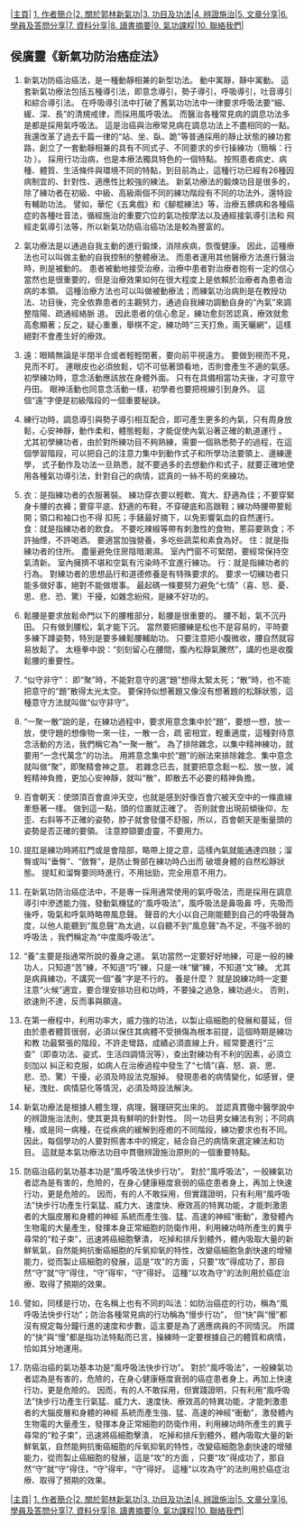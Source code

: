 |[主頁](/README.md)| [1. 作者簡介](/a10.md)|[2. 關於郭林新氣功](/a1.md)|[3. 功目及功法](/a2.md)|[4. 辨證施治](/a3.md)|[5. 文章分享](/a5.md)|[6. 學員及答問分享](/a6.md)|[7. 資料分享](/a7.md)|[8. 讀書摘要](/a4.md)|[9. 氣功課程](/郭林新氣功課程.md)|[10. 聯絡我們](/a9.md)|

## 侯廣靈《新氣功防治癌症法》

1. 新氣功防癌治癌法，是一種動靜相兼的新型功法。 動中寓靜，靜中寓動。 這套新氣功療法包括五種導引法，即意念導引，勢子導引，呼吸導引，吐音導引和綜合導引法。 在呼吸導引法中打破了舊氣功功法中一律要求呼吸法要“細、緩、深、長”的清規戒律，而採用風呼吸法。 而醫治各種常見病的調息功法多是都是採用氣呼吸法。 這是治癌與治療常見病在調息功法上不盡相同的一點。 我還改革了過去千篇一律的“站、坐、臥、跪”等普通採用的靜止狀態的練功套路，創立了一套動靜相兼的具有不同式子、不同要求的步行操練功（簡稱：行功 ）。 採用行功治病，也是本療法獨具特色的一個特點。 按照患者病史、病種、體質、生活條件與環境不同的特點，到目前為止，這種行功已經有26種因病制宜的、針對性、適應性比較強的練法。 新氣功療法的鍛煉功目是很多的，除了練功者在初級、中級、高級兩個不同的練功階段有不同的功法外，還特設有輔助功法。 譬如，華佗《五禽戲》和《腳棍練法》等，治療五髒病和各種癌症的各種吐音法，循經施治的重要穴位的氣功按摩法以及通經接氣導引法和 飛經走氣導引法等，所以新氣功防癌治癌功法是較為豐富的。

2. 氣功療法是以通過自我主動的進行鍛煉，消除疾病，恢復健康。 因此，這種療法也可以叫做主動的自我控制的整體療法。 而患者運用其他醫療方法進行醫治時，則是被動的。 患者被動地接受治療，治療中患者對治療者抱有一定的信心當然也是很重要的，但是治療效果如何在很大程度上是依賴於治療者為患者治病的本領。 這種治療方法也可以叫做被動療法；而練氣功治病則是在教授功法、功目後，完全依靠患者的主觀努力，通過自我練功調動自身的“內氣”來調整陰陽、疏通經絡脈 道。 因此患者的信心愈足，練功愈刻苦認真，療效就愈高愈顯著；反之，疑心重重，舉棋不定，練功時“三天打魚，兩天曬網”，這樣絕對不會產生好的療效。

3. 遠：眼睛無論是半閉半合或者輕輕閉著，要向前平視遠方。 要做到視而不見，見而不盯。 連眼皮也必須放鬆，切不可低著頭看地，否則會產生不適的氣感。
初學練功時，意念活動應該放在身體外面。 只有在具備相當功夫後，才可意守丹田。 眼神活動也同意念活動一樣，初學者也要把視線引到身外。 這個“遠”字便是初級階段的一個重要秘訣。

4. 練行功時，調息導引與勢子導引相互配合，即可產生更多的內氣，只有周身放鬆，心安神靜，動作柔和，體態輕鬆，才能促使內氣沿著正確的軌道運行 。 尤其初學練功者，由於對所練功目不夠熟練，需要一個熟悉勢子的過程，在這個學習階段，可以把自己的注意力集中到動作式子和所學功法要領上、邊練邊學， 式子動作及功法一旦熟悉，就不要過多的去想動作和式子，就要正確地使用各種氣功導引法，針對自己的病情，認真的一絲不苟的來練功。

5. 衣：是指練功者的衣服著裝。 練功穿衣要以輕軟、寬大、舒適為佳；不要穿緊身卡腰的衣褲；要穿平底、舒適的布鞋，不穿硬底和高跟鞋；練功時腰帶要鬆開；領口和袖口也不得 扣死；手錶最好摘下，以免影響氣血的自然運行。
食：就是指練功者的飲食。 不要吃辣椒等帶有刺激性的食物，蔥蒜要熟食；不許抽煙，不許喝酒。 要適當加強營養，多吃些蔬菜和素食為好。
住：就是指練功者的住所。 盡量避免住房陰暗潮濕。 室內門窗不可緊閉，要經常保持空氣清新。 室內擁擠不堪和空氣有污染時不宜進行練功。
行：就是指練功者的行為。 對練功者的思想品行和道德修養是有特殊要求的。 要求一切練功者只能多做好事，絕對不能做壞事。 最起碼一條要努力避免“七情”（喜、怒、憂、思、悲、恐、驚）干擾，如雜念紛飛，是練不好功的。

6. 鬆腰是要求放鬆命門以下的腰椎部分，鬆腰是很重要的。 腰不鬆，氣不沉丹田。 只有做到腰松，氣才能下沉。 當然要把腰練是松也不是容易的，平時要多練下蹲姿勢，特別是要多練鬆腰輔助功。 只要注意把小腹微收，腰自然就容易放鬆了。 太極拳中說：“刻刻留心在腰間，腹內松靜氣騰然”，講的也是收腹鬆腰的重要性。

7. “似守非守”：
即“聚”時，不能對意守的選“題”想得太緊太死；“散”時，也不能把意守的“題”散得太光太空。 要保持似想著題又像沒有想著題的松靜狀態，這種意守方法就叫做“似守非守”。

8. “一聚一散”說的是，在練功過程中，要求用意念集中於“題”，要想一想，放一放，使守題的想像物一來一往，一散一合，疏 密相宜，輕重適度，這種對待意念活動的方法，我們稱它為“一聚一散”。 為了排除雜念，以集中精神練功，就要用“一念代萬念”的功法。 用將意念集中於“題”的辦法來排除雜念、集中意念就叫做“聚”，即聚精會神之意。 若雜念已去，就要把意念鬆一松、放一放，減輕精神負擔，更加心安神靜，就叫“散”，即散去不必要的精神負擔。

9. 百會朝天：使頭頂百會直沖天空，也就是感到好像百會穴被天空中的一條直線牽懸著一樣。 做到這一點，頭的位置就正確了。 否則就會出現前傾後仰，左歪、右斜等不正確的姿勢，脖子就會發僵不舒服，所以，百會朝天是衡量頭的姿勢是否正確的要領。 注意脖頸要虛靈，不要用力。

10. 提肛是練功時將肛門或是會陰部，略帶上提之意，這樣內氣就能通達四肢；溜臀或叫“垂臀”、“斂臀”，是防止臀部在練功時凸出而 破壞身體的自然松靜狀態。 提缸和溜臀要同時進行，不用拙勁，完全用意不用力。

11. 在新氣功防治癌症法中，不是專一採用通常使用的氣呼吸法，而是採用在調息導引中滲透能力強，發動氣機猛的“風呼吸法”，風呼吸法是鼻吸鼻 呼，先吸而後呼，吸氣和呼氣時略帶風息聲。 聲音的大小以自己剛能聽到自己的呼吸聲為度，以他人能聽到“風息聲”為太過，以自聽不到“風息聲”為不足，不強不弱的呼吸法 ，我們稱定為“中度風呼吸法”。

12. “養”主要是指通常所說的養身之道。 氣功當然一定要好好地練，可是一般的練功人，只知道“苦”練，不知道“巧”練，只是一味“蠻”練，不知道“文”練。 尤其是病員練功，不講究一個“養”字是不行的。 養是什麼？ 就是說練功時一定要注意“火候”適宜，要合理安排功目和功時，不要操之過急，練功過火。 否則，欲速則不達，反而事與願違。

13. 在第一療程中，利用功率大，威力強的功法，以製止癌細胞的發展和蔓延，但由於患者體質很弱，必須以保住其病體不受損傷為根本前提，這個時期是練功和教 功最緊張的階段，不許走彎路，成績必須直線上升，經常要進行“三查”（即查功法、姿式、生活四調情況等），查出對練功有不利的因素，必須立刻加以 糾正和克服，如病人在治療過程中發生了“七情”(喜、怒、哀、思、悲、恐、驚）干擾，必須及時設法克服掉。 發現患者的病情變化，如感冒，便秘，洩肚、病情惡化等情況，必須及時設法解決。

14. 新氣功療法是根據人體生理，病理，醫理研究出來的。 並認真貫徹中醫學說中的辨證施治法則，使其更具有鮮明的針對性。 同一功目男女練法有別；不同病種，或是同一病種，在從疾病的緩解到痊癒的不同階段，練功要求也有不同。 因此，每個學功的人要對照書本中的規定，結合自己的病情來選定練法和功目。 這就是本氣功療法功目中貫徹辨證施治原則的一個重要特點。

15. 防癌治癌的氣功基本功是“風呼吸法快步行功”。 對於“風呼吸法”，一般練氣功者認為是有害的，危險的，在身心健康極度衰弱的癌症患者身上，再加上快速行功，更是危險的。 因而，有的人不敢採用，但實踐證明，只有利用“風呼吸法”快步行功產生行氣猛、威力大、速度快、療效高的特異功能，才能刺激患者的大腦皮層和身體的神經 系統而產生強、猛、高速的神經“衝動”，激發體內生物電的大量產生，發揮本身正常細胞的防衛作用，利用練功時所產生的異乎尋常的“粒子束”，迅速將癌細胞擊潰， 吃掉和排斥到體外，體內吸取大量的新鮮氧氣，自然能夠抗衡癌細胞的斥氧抑氧的特性，改變癌細胞急劇快速的增殖能力，從而製止癌細胞的發展，這是“攻”的方面 ，只要“攻”得成功了，那自然“守”就“守”得住，“守”得牢，“守”得好。 這種“以攻為守”的法則用於癌症治療、取得了預期的效果。

16. 譬如，同樣是行功，在名稱上也有不同的叫法：如防治癌症的行功，稱為“風呼吸法快步行功”；防治各種常見病的行功稱為“慢步行功”， 但“快”與“慢”都沒有規定每分鐘行進的速度和步數，這主要是為了適應病員的不同情況。 所謂的“快”與“慢”都是指功法特點而已言，操練時一定要根據自己的體質和病情，恰如其分地運用。

17. 防癌治癌的氣功基本功是“風呼吸法快步行功”。 對於“風呼吸法”，一般練氣功者認為是有害的，危險的，在身心健康極度衰弱的癌症患者身上，再加上快速行功，更是危險的。 因而，有的人不敢採用，但實踐證明，只有利用“風呼吸法”快步行功產生行氣猛、威力大、速度快、療效高的特異功能，才能刺激患者的大腦皮層和身體的神經 系統而產生強、猛、高速的神經“衝動”，激發體內生物電的大量產生，發揮本身正常細胞的防衛作用，利用練功時所產生的異乎尋常的“粒子束”，迅速將癌細胞擊潰， 吃掉和排斥到體外，體內吸取大量的新鮮氧氣，自然能夠抗衡癌細胞的斥氧抑氧的特性，改變癌細胞急劇快速的增殖能力，從而製止癌細胞的發展，這是“攻”的方面 ，只要“攻”得成功了，那自然“守”就“守”得住，“守”得牢，“守”得好。 這種“以攻為守”的法則用於癌症治療、取得了預期的效果。

|[主頁](/README.md)| [1. 作者簡介](/a10.md)|[2. 關於郭林新氣功](/a1.md)|[3. 功目及功法](/a2.md)|[4. 辨證施治](/a3.md)|[5. 文章分享](/a5.md)|[6. 學員及答問分享](/a6.md)|[7. 資料分享](/a7.md)|[8. 讀書摘要](/a4.md)|[9. 氣功課程](/郭林新氣功課程.md)|[10. 聯絡我們](/a9.md)|

